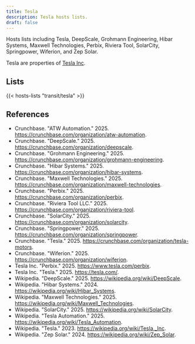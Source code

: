 ```yaml
---
title: Tesla
description: Tesla hosts lists.
draft: false
---
```


Hosts lists including Tesla, DeepScale, Grohmann Engineering, Hibar Systems, Maxwell Technologies, Perbix, Riviera Tool, SolarCity, Springpower, Wiferion, and Zep Solar.

Tesla are properties of [Tesla Inc](https://tesla.com/).

## Lists

{{< hosts-lists "transit/tesla" >}}

## References

+ Crunchbase. "ATW Automation." 2025. https://crunchbase.com/organization/atw-automation.
+ Crunchbase. "DeepScale." 2025. https://crunchbase.com/organization/deepscale.
+ Crunchbase. "Grohmann Engineering." 2025. https://crunchbase.com/organization/grohmann-engineering.
+ Crunchbase. "Hibar Systems." 2025. https://crunchbase.com/organization/hibar-systems.
+ Crunchbase. "Maxwell Technologies." 2025. https://crunchbase.com/organization/maxwell-technologies.
+ Crunchbase. "Perbix." 2025. https://crunchbase.com/organization/perbix.
+ Crunchbase. "Riviera Tool LLC." 2025. https://crunchbase.com/organization/riviera-tool.
+ Crunchbase. "SolarCity." 2025. https://crunchbase.com/organization/solarcity.
+ Crunchbase. "Springpower." 2025. https://crunchbase.com/organization/springpower.
+ Crunchbase. "Tesla." 2025. https://crunchbase.com/organization/tesla-motors.
+ Crunchbase. "Wiferion." 2025. https://crunchbase.com/organization/wiferion.
+ Tesla Inc. "Perbix." 2025. https://www.tesla.com/perbix.
+ Tesla Inc. "Tesla." 2025. https://tesla.com/.
+ Wikipedia. "DeepScale." 2025. https://wikipedia.org/wiki/DeepScale.
+ Wikipedia. "Hibar Systems." 2024. https://wikipedia.org/wiki/Hibar_Systems.
+ Wikipedia. "Maxwell Technologies." 2025. https://wikipedia.org/wiki/Maxwell_Technologies.
+ Wikipedia. "SolarCity." 2025. https://wikipedia.org/wiki/SolarCity.
+ Wikipedia. "Tesla Automation." 2025. https://wikipedia.org/wiki/Tesla_Automation.
+ Wikipedia. "Tesla." 2023. https://wikipedia.org/wiki/Tesla,_Inc.
+ Wikipedia. "Zep Solar." 2024. https://wikipedia.org/wiki/Zep_Solar.

